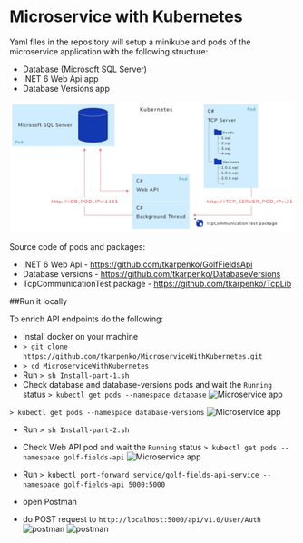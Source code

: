 # Microservice with Kubernetes

Yaml files in the repository will setup a minikube and pods of the microservice application with the following structure:

* Database (Microsoft SQL Server)
* .NET 6 Web Api app
* Database Versions app

![Microservice app](https://github.com/tkarpenko/MicroserviceWithKubernetes/blob/main/docs/Microservice.jpg)


Source code of pods and packages:
* .NET 6 Web Api - https://github.com/tkarpenko/GolfFieldsApi
* Database versions - https://github.com/tkarpenko/DatabaseVersions
* TcpCommunicationTest package - https://github.com/tkarpenko/TcpLib


##Run it locally

To enrich API endpoints do the following:
* Install docker on your machine
* ```> git clone https://github.com/tkarpenko/MicroserviceWithKubernetes.git```
* ```> cd MicroserviceWithKubernetes```
* Run 
```> sh Install-part-1.sh```
* Check database and database-versions pods and wait the `Running` status
```> kubectl get pods --namespace database```
![Microservice app](https://github.com/tkarpenko/MicroserviceWithKubernetes/blob/main/docs/db-pod.jpg)

```> kubectl get pods --namespace database-versions```
![Microservice app](https://github.com/tkarpenko/MicroserviceWithKubernetes/blob/main/docs/db-v-pod.jpg)

* Run 
```> sh Install-part-2.sh```
* Check Web API pod and wait the `Running` status
```> kubectl get pods --namespace golf-fields-api```
![Microservice app](https://github.com/tkarpenko/MicroserviceWithKubernetes/blob/main/docs/api-pod.jpg)

* Run
```> kubectl port-forward service/golf-fields-api-service --namespace golf-fields-api 5000:5000```
* open Postman
* do POST request to `http://localhost:5000/api/v1.0/User/Auth`
![postman](https://github.com/tkarpenko/MicroserviceWithKubernetes/blob/main/docs/postman1.jpg)
![postman](https://github.com/tkarpenko/MicroserviceWithKubernetes/blob/main/docs/postman1.jpg)
